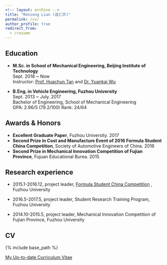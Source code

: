 ```yaml
---
<!-- layout: archive -->
title: "Renzong Lian (连仁宗)"
permalink: /cv/
author_profile: true
redirect_from:
  - /resume
---
```


## Education

* **M.Sc. in School of Mechanical Engineering, Beijing Institute of Technology**  
  Sept. 2018 ~ Now  
  Instructor: [Prof. Huachun Tan](https://tc.seu.edu.cn/2019/1022/c25722a291907/page.htm) and [Dr. Yuankai Wu](http://Kaimaoge.github.io/)

  
* **B.Eng. in Vehicle Engineering, Fuzhou University**  
  Sept. 2013 ~ July. 2017     
  Bachelor of Engineering, School of Mechanical Engineering  
  GPA: 2.96/5 (79.2/100)  Rank: 24/64  


## Awards & Honors

* **Excellent Graduate Paper**, Fuzhou University. 2017
* **Second Prize in Cost and Manufacture Event of 2016 Formula Student China Competition**, Society of Automotive Engineers of China. 2016
* **Second Prize in Mechanical Innovation Competition of Fujian Province**, Fujuan Educational Burea. 2015


## Research experience

* 2015.1-2016.12, project leader, [Formula Student China Competition](http://www.formulastudent.com.cn/) , Fuzhou University

* 2016.5-2017.5, project leader, Student Research Training Program, Fuzhou University

* 2014.10-2015.5, project leader, Mechanical Innovation Competition of Fujian Province, Fuzhou University

## CV
{% include base_path %}

[My Up-to-date Curriculum Vitae](http://lryz0612.github.io/files/LRZ.pdf)

